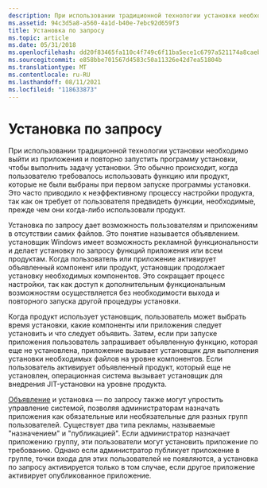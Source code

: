 ```yaml
---
description: При использовании традиционной технологии установки необходимо выйти из приложения и повторно запустить программу установки, чтобы выполнить задачу установки.
ms.assetid: 94c3d5a8-a560-4a1d-b40e-7ebc92d659f3
title: Установка по запросу
ms.topic: article
ms.date: 05/31/2018
ms.openlocfilehash: dd20f83465fa110c4f749c6f11ba5ece1c6797a521174a8caebb9d152740aaba
ms.sourcegitcommit: e858bbe701567d4583c50a11326e42d7ea51804b
ms.translationtype: MT
ms.contentlocale: ru-RU
ms.lasthandoff: 08/11/2021
ms.locfileid: "118633873"
---
```

# <a name="installation-on-demand"></a>Установка по запросу

При использовании традиционной технологии установки необходимо выйти из приложения и повторно запустить программу установки, чтобы выполнить задачу установки. Это обычно происходит, когда пользователю требовалось использовать функцию или продукт, которые не были выбраны при первом запуске программы установки. Это часто приводило к неэффективному процессу настройки продукта, так как он требует от пользователя предвидеть функции, необходимые, прежде чем они когда-либо использовали продукт.

Установка по запросу дает возможность пользователям и приложениям в отсутствии самих файлов. Это понятие называется объявлением. установщик Windows имеет возможность рекламной функциональности и делает установку по запросу функций приложения или всем продуктам. Когда пользователь или приложение активирует объявленный компонент или продукт, установщик продолжает установку необходимых компонентов. Это сокращает процесс настройки, так как доступ к дополнительным функциональным возможностям осуществляется без необходимости выхода и повторного запуска другой процедуры установки.

Когда продукт использует установщик, пользователь может выбрать время установки, какие компоненты или приложения следует установить и что следует объявить. Затем, если при запуске приложения пользователь запрашивает объявленную функцию, которая еще не установлена, приложение вызывает установщик для выполнения установки необходимых файлов на уровне компонентов. Если пользователь активирует объявленный продукт, который еще не установлен, операционная система вызывает установщик для внедрения JIT-установки на уровне продукта.

[Объявление](advertisement.md) и установка — по запросу также могут упростить управление системой, позволяя администраторам назначать приложения как обязательные или необязательные для разных групп пользователей. Существует два типа рекламы, называемые "назначением" и "публикацией". Если администратор назначает приложению группу, эти пользователи могут установить приложение по требованию. Однако если администратор публикует приложение в группе, точки входа для этих пользователей не появляются, а установка по запросу активируется только в том случае, если другое приложение активирует опубликованное приложение.

 

 



